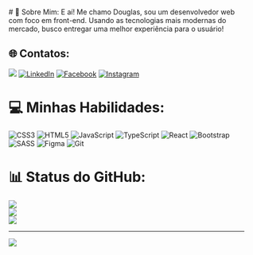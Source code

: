 <div style="padding: 15px">
# 💫 Sobre Mim:
E aí! Me chamo Douglas, sou um desenvolvedor web com foco em front-end. Usando as tecnologias mais modernas do mercado, busco entregar uma melhor experiência para o usuário!


## 🌐 Contatos:
<a href = "mailto:douglasrufinosilva@gmail.com"> <img src="https://img.shields.io/badge/-Gmail-%23333.svg?logo=gmail&logoColor=red" target="_blank"></a>
[![LinkedIn](https://img.shields.io/badge/LinkedIn-%230077B5.svg?logo=linkedin&logoColor=white)](https://linkedin.com/in/douglas-rufino-496a39248/) 
[![Facebook](https://img.shields.io/badge/Facebook-%231877F2.svg?logo=Facebook&logoColor=white)](https://facebook.com/douglas.rufino.9883) 
[![Instagram](https://img.shields.io/badge/Instagram-%23E4405F.svg?logo=Instagram&logoColor=white)](https://instagram.com/douglass_rufino_/) 


# 💻 Minhas Habilidades:
![CSS3](https://img.shields.io/badge/css3-%231572B6.svg?style=flat&logo=css3&logoColor=white) 
![HTML5](https://img.shields.io/badge/html5-%23E34F26.svg?style=flat&logo=html5&logoColor=white) 
![JavaScript](https://img.shields.io/badge/javascript-%23323330.svg?style=flat&logo=javascript&logoColor=%23F7DF1E) 
![TypeScript](https://img.shields.io/badge/typescript-%23007ACC.svg?style=flat&logo=typescript&logoColor=white) 
![React](https://img.shields.io/badge/react-%2320232a.svg?style=flat&logo=react&logoColor=%2361DAFB) 
![Bootstrap](https://img.shields.io/badge/bootstrap-%238511FA.svg?style=flat&logo=bootstrap&logoColor=white) 
![SASS](https://img.shields.io/badge/SASS-hotpink.svg?style=flat&logo=SASS&logoColor=white) 
![Figma](https://img.shields.io/badge/figma-%23F24E1E.svg?style=flat&logo=figma&logoColor=white)
![Git](https://img.shields.io/badge/GIT-E44C30.svg?style=flat&logo=git&logoColor=white)&nbsp;

# 📊 Status do GitHub:
![](https://github-readme-stats.vercel.app/api?username=douglasrufinosilva&theme=nightowl&hide_border=false&include_all_commits=false&count_private=false)<br/>
![](https://github-readme-streak-stats.herokuapp.com/?user=douglasrufinosilva&theme=nightowl&hide_border=false)<br/>
![](https://github-readme-stats.vercel.app/api/top-langs/?username=douglasrufinosilva&theme=nightowl&hide_border=false&include_all_commits=false&count_private=false&layout=compact)

---
[![](https://visitcount.itsvg.in/api?id=douglasrufinosilva&icon=0&color=0)](https://visitcount.itsvg.in)
</div>